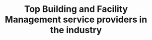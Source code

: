 ---
############################ Banner ##################################
custom_title_enabled: true
custom_title_value: "Multi-Platform Testing services"
layout : "testing_landing"
title: "Top Building and Facility Management service providers in the industry"
description: "As front runners in the FMS and BMS industry, we are proud to offer our customers a wide range of services to automate their buildings easily along with all the facilities needed."
keywords : [Bms & Fms,BMS installation companies,Building Management System,Facility Management System,
Building management software ,facility management services software,Best Building Management System Companies ,Facilities management software companies,Top facility management software]
       ############################ OG tags #################################
locale: "en_US"
type: "website"
ogtitle: "Multi-Platform Testing services" 
ogdescription: "As front runners in the FMS and BMS industry, we are proud to offer our customers a wide range of services to automate their buildings easily along with all the facilities needed."   
link: "https://www.spritle.com/bms-fms/"
site_name: "Spritle Software"
Ogimage: "http://demo.spritle.com/images/bmsimages/modern-creative.webp.pagespeed.ce.WkfbS_QTE-.webp" 
alt: "Top Building and Facility Management service providers in the industry" 

########################### Twitter #################################
twitter_card: "summary_large_image"
twitter_title: "Top Building and Facility Management service providers in the industry"  
twitter_description: "As front runners in the FMS and BMS industry, we are proud to offer our customers a wide range of services to automate their buildings easily along with all the facilities needed."
twitter_site: "@spritlesoftware"
twitter_creater: "@spritlesoftware"
twitter_image: "http://demo.spritle.com/images/bmsimages/modern-creative.webp.pagespeed.ce.WkfbS_QTE-.webp" 
Islanding: true
custom_footer: "The rest of the world isn’t going to wait for you to keep up with the **ever-evolving future** so what’s stopping you?"
custom_button: true
banner:
  enable : true
  title : ""
  banner_heading:
  - "Verify your application's performance on diverse platforms using our **Multi-Platform Testing** services. "
  contents : "We empower companies like you to keep your applications future-ready for the upcoming era of multi-digital Smart devices. "
  image: "images/bmsimages/smartt.webp"
  alt : "Top Building and Facility Management service providers in the industry"

  button:
    enable: true
    button_label: "Get in touch"
collect_info:
  title: "Have a project in mind?"
  button_name: "Submit"
  link: "thankyouenquiry"
  details_textarea_title: "Have Somthing to say to us?*"
  form_name: "Project requirment"
  pagename: "Multi-Platform Testing Services"

vision:
  enable : true
  content1: "With technology bringing new Smart gadgets and updated browser versions for people to tinker with, companies and application developers must tune their applications for high browser compatibility, user-friendliness, and other UI factors to provide a seamless user experience on diverse platforms."
  content2: "Multi-Platform testing encompasses web and mobile application testing, where the performance of your application gets tested and verified from different user-perspective and needs. From figuring out the application's behaviour for various OS and browser configurations to calibrating the overall efficiency of the user interface, multi-platform testing covers everything and prepares your application for a Smart-future!"
  title : "What do we do ?"
  image : "images/casestudies/Improve-your-company's-overall-performance-image.webp"  
  bulletpoints: 
  
  - "**Requirement Analysis**
  <br>
  We do an extensive analysis on your requirements and then devise an appropriate testing methodology to scale your application's performance and device compatibility."

  - "**Target Audience Identification**
  <br>
  We will help you to identify the target audience of your application and test it accordingly in different platforms from an end-user perspective."
  
  - "**Automation, Emulators, and Virtualization**
  <br>
  We will assist you in taking a cost-effective approach towards testing your application's quality using automation, emulators, etc., "

  - "**Overview of our services**
  <br>
  Our Multi-Platform testing services revolve around API testing, Patch Testing, GUI and Installation validation for Mac OS and Windows."


why_choos_us:
  enable : true
  title : "Why choose Multi-Platform Testing Services?"
  content : ""
  image : "" 
  list:
  - name : "It helps in identifying and fixing your application's performance issues in different browsers, OS, and devices."
    image : "images/blockchain/Ethereum.webp" 

  - name : "It validates your application's API functionality, usability, device compatibility, GUI features on multi-platforms."
    image : "/images/blockchain/Polygon.webp"
      
  - name : "It tunes your application for different platforms and ensures reduced testing costs and maintenance efforts."
    image : "/images/blockchain/Avalanche.webp"

  - name : "Running a Multi-platform testing on your application will help you to validate its installation and reuse test scripts."
    image : "/images/blockchain/Avalanche.webp"

tools_sec:
 title: "Tools we use"
 bulletpoints:
  - "Jmeter"
  - "LoadRunner"
  - "WebLoad"



---